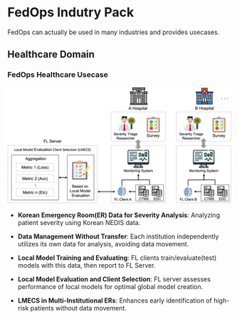 # FedOps Indutry Pack
FedOps can actually be used in many industries and provides usecases.

## Healthcare Domain
### FedOps Healthcare Usecase
![Healthcare Pack Image](../docs/images/industry_1.png)

- **Korean Emergency Room(ER) Data for Severity Analysis**: Analyzing patient severity using Korean NEDIS data.

- **Data Management Without Transfer**: Each institution independently utilizes its own data for analysis, avoiding data movement.

- **Local Model Training and Evaluating**: FL clients train/evaluate(test) models with this data, then report to FL Server.

- **Local Model Evaluation and Client Selection**: FL server assesses performance of local models for optimal global model creation.

- **LMECS in Multi-Institutional ERs**: Enhances early identification of high-risk patients without data movement.
